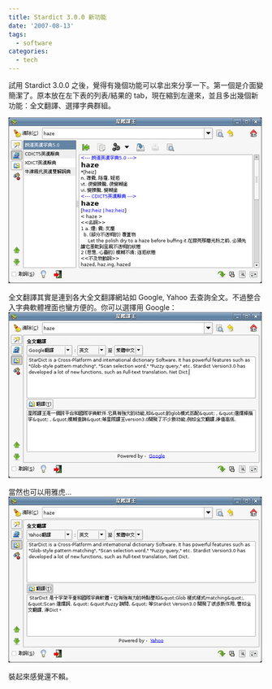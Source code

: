 ```yaml
---
title: Stardict 3.0.0 新功能
date: '2007-08-13'
tags:
  - software
categories:
  - tech
---
```

試用 Stardict 3.0.0 之後，覺得有幾個功能可以拿出來分享一下。第一個是介面變簡潔了。原本放在左下表的列表/結果的 tab，現在縮到左邊來，並且多出幾個新功能：全文翻譯、選擇字典群組。  
  
[![Screenshot-星際譯王](images/0.jpg)](http://www.flickr.com/photos/yurenju/1100675791/ "相片分享")  
  
全文翻譯其實是連到各大全文翻譯網站如 Google, Yahoo 去查詢全文。不過整合入字典軟體裡面也蠻方便的。你可以選擇用 Google：  
[![Screenshot-星際譯王-1](images/1.jpg)](http://www.flickr.com/photos/yurenju/1100675189/ "相片分享")  
  
當然也可以用雅虎…  
[![Screenshot-星際譯王-2](images/2.jpg)](http://www.flickr.com/photos/yurenju/1100674575/ "相片分享")  
  
裝起來感覺還不賴。